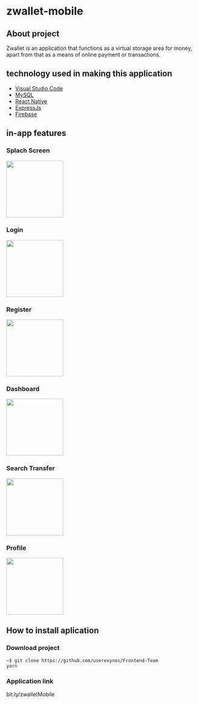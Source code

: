 # zwallet-mobile
 
## About project

  Zwallet is an application that functions as a virtual storage area for money, apart from that as a means of online payment or transactions.
   
## technology used in making this application

  - [Visual Studio Code](https://code.visualstudio.com/)
  - [MySQL](https://www.mysql.com/)
  - [React Native](https://reactnative.dev/)
  - [ExpressJs](https://expressjs.com/)
  - [Firebase](https://console.firebase.google.com/u/0/)
 
## in-app features

 ### Splach Screen
  <img src="https://user-images.githubusercontent.com/66887616/101991851-35af2900-3c64-11eb-9711-b383d19b1119.png" width="150">
  
 ### Login
 <img src="https://user-images.githubusercontent.com/66887616/101991846-334ccf00-3c64-11eb-9f16-bd33e4ed7039.png" width="150">
 
 ### Register
 <img src="https://user-images.githubusercontent.com/66887616/101991850-347dfc00-3c64-11eb-851c-30b300819405.png" width="150">
  
 ### Dashboard
 <img src="https://user-images.githubusercontent.com/66887616/101991844-30ea7500-3c64-11eb-8b21-73fc177bc343.png" width="150">
  
 ### Search Transfer
 <img src="https://user-images.githubusercontent.com/66887616/101991852-3647bf80-3c64-11eb-899c-c32a6454c2f0.png" width="150">
 
 ### Profile
 <img src="https://user-images.githubusercontent.com/66887616/101991848-33e56580-3c64-11eb-87e4-3f2c8dd8682c.png" width="150">

## How to install aplication 

### Download project

```
~$ git clone https://github.com/userexynos/Frontend-Team
yarn
```

### Application link

bit.ly/zwalletMobile
